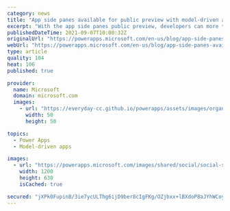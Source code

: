 ```yaml
---
category: news
title: "App side panes available for public preview with model-driven apps"
excerpt: "With the app side panes public preview, developers can more than one pane on the right/far side of the model-driven app."
publishedDateTime: 2021-09-07T10:00:32Z
originalUrl: "https://powerapps.microsoft.com/en-us/blog/app-side-panes-available-for-public-preview-with-model-driven-apps/"
webUrl: "https://powerapps.microsoft.com/en-us/blog/app-side-panes-available-for-public-preview-with-model-driven-apps/"
type: article
quality: 104
heat: 106
published: true

provider:
  name: Microsoft
  domain: microsoft.com
  images:
    - url: "https://everyday-cc.github.io/powerapps/assets/images/organizations/microsoft.com-50x50.jpg"
      width: 50
      height: 50

topics:
  - Power Apps
  - Model-driven apps

images:
  - url: "https://powerapps.microsoft.com/images/shared/social/social-share-post-ignite.png"
    width: 1200
    height: 630
    isCached: true

secured: "jXPk0FupinB/3ie7ycULThg6ijD9ber8cIgFKg/OZjbxx+lBXdoP8aJYhWCoyQ8iBUE4b4PNRY+fEe6PF2bbI2Ku/RM5Reu45APGrk0tl9H/ImTe0mlOWlUWW4/Ho1LbrxhPssd4gRGvMl4dkicqXxTsPlIQgm+aim/BocPrsminN9CwBxrpVU4haN0qRZGQ3Bkky13sFoX1OgumcehiAcCeorDjbfHkKMwaVef+SFmtbePwn6LrstSFH2jlZADNeXXbW2g6kLczvx+4nJ9QCLFlX+LfscHVB9Y8ZfgsWJxBv7lXxAInu4O5IPJQ1NnwrowYHrZu16De7bn/quVfm4/6K0LasPAQWSO5ieAwDbg=;XM/XRcDutDb2/qLniPwhmA=="
---
```


